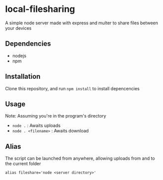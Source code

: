 # local-filesharing
A simple node server made with express and multer to share files between your devices

## Dependencies
- nodejs
- npm

## Installation
Clone this repository, and run `npm install` to install depencencies

## Usage
Note: Assuming you're in the program's directory

- `node .` : Awaits uploads
- `node . <filename>` : Awaits download

## Alias
The script can be launched from anywhere,
allowing uploads from and to the current folder

`alias fileshare='node <server directory>'`
